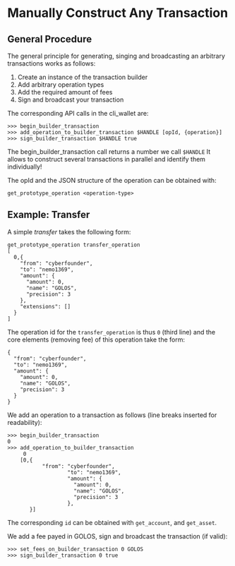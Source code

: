 Manually Construct Any Transaction
==================================

General Procedure
-----------------

The general principle for generating, singing and broadcasting an
arbitrary transactions works as follows:

1.  Create an instance of the transaction builder
2.  Add arbitrary operation types
3.  Add the required amount of fees
4.  Sign and broadcast your transaction

The corresponding API calls in the cli_wallet are:

    >>> begin_builder_transaction
    >>> add_operation_to_builder_transaction $HANDLE [opId, {operation}]
    >>> sign_builder_transaction $HANDLE true

The begin\_builder\_transaction call returns a number we call `$HANDLE`
It allows to construct several transactions in parallel and identify
them individually!

The opId and the JSON structure of the operation can be obtained with:

    get_prototype_operation <operation-type>

Example: Transfer
-----------------

A simple *transfer* takes the following form:

    get_prototype_operation transfer_operation
    [
      0,{
        "from": "cyberfounder",
        "to": "nemo1369",
        "amount": {
          "amount": 0,
          "name": "GOLOS",
          "precision": 3
        },
        "extensions": []
      }
    ]

The operation id for the `transfer_operation` is thus `0` (third line)
and the core elements (removing fee) of this operation take the form:

``` {.sourceCode .js}
{
  "from": "cyberfounder",
  "to": "nemo1369",
  "amount": {
    "amount": 0,
    "name": "GOLOS",
    "precision": 3
  }
}
```

We add an operation to a transaction as follows (line breaks inserted
for readability):

    >>> begin_builder_transaction
    0
    >>> add_operation_to_builder_transaction
         0
        [0,{
               "from": "cyberfounder",
                       "to": "nemo1369",
                       "amount": {
                         "amount": 0,
                         "name": "GOLOS",
                         "precision": 3
                       },
           }]

The corresponding `id` can be obtained with `get_account`, and
`get_asset`.

We add a fee payed in GOLOS, sign and broadcast the transaction (if
valid):

    >>> set_fees_on_builder_transaction 0 GOLOS
    >>> sign_builder_transaction 0 true
